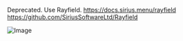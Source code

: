 Deprecated. Use Rayfield.
https://docs.sirius.menu/rayfield
https://github.com/SiriusSoftwareLtd/Rayfield

![Image](https://github.com/user-attachments/assets/2abba254-9948-4c9b-919b-74f2e86e12ed)
